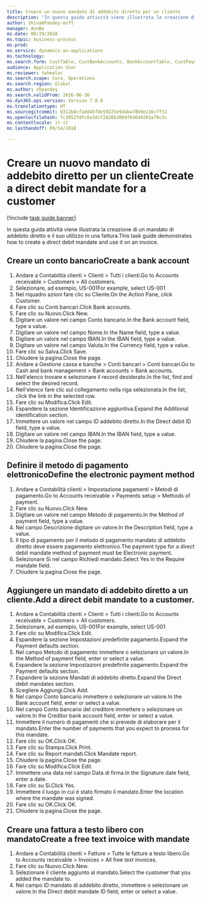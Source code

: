 ```yaml
--- 
title: Creare un nuovo mandato di addebito diretto per un cliente
description: "In questa guida attività viene illustrata la creazione di un mandato di addebito diretto e il suo utilizzo in una fattura."
author: ShivamPandey-msft
manager: AnnBe
ms.date: 08/29/2018
ms.topic: business-process
ms.prod: 
ms.service: dynamics-ax-applications
ms.technology: 
ms.search.form: CustTable, CustBankAccounts, BankAccountTable, CustPaymMode, CustDirectDebitMandate, BankAccountTableLookUp, SrsReportViewerForm,  LogisticsAddressCityLookup, CustFreeInvoice, CustTableLookup
audience: Application User
ms.reviewer: twheeloc
ms.search.scope: Core, Operations
ms.search.region: Global
ms.author: shpandey
ms.search.validFrom: 2016-06-30
ms.dyn365.ops.version: Version 7.0.0
ms.translationtype: HT
ms.sourcegitcommit: 0312b8cfadd45f8e59225e9daba78b9e216cff51
ms.openlocfilehash: fc3052fdfc6e3dcf2826b3069f6d644201a70c3c
ms.contentlocale: it-it
ms.lasthandoff: 09/14/2018

---
```

# <a name="create-a-direct-debit-mandate-for-a-customer"></a><span data-ttu-id="ad651-103">Creare un nuovo mandato di addebito diretto per un cliente</span><span class="sxs-lookup"><span data-stu-id="ad651-103">Create a direct debit mandate for a customer</span></span>

[!include [task guide banner](../../includes/task-guide-banner.md)]

<span data-ttu-id="ad651-104">In questa guida attività viene illustrata la creazione di un mandato di addebito diretto e il suo utilizzo in una fattura.</span><span class="sxs-lookup"><span data-stu-id="ad651-104">This task guide demonstrates how to create a direct debit mandate and use it on an invoice.</span></span>


## <a name="create-a-bank-account"></a><span data-ttu-id="ad651-105">Creare un conto bancario</span><span class="sxs-lookup"><span data-stu-id="ad651-105">Create a bank account</span></span>
1. <span data-ttu-id="ad651-106">Andare a Contabilità clienti > Clienti > Tutti i clienti.</span><span class="sxs-lookup"><span data-stu-id="ad651-106">Go to Accounts receivable > Customers > All customers.</span></span>
2. <span data-ttu-id="ad651-107">Selezionare, ad esempio, US-001</span><span class="sxs-lookup"><span data-stu-id="ad651-107">For example, select US-001</span></span>
3. <span data-ttu-id="ad651-108">Nel riquadro azioni fare clic su Cliente.</span><span class="sxs-lookup"><span data-stu-id="ad651-108">On the Action Pane, click Customer.</span></span>
4. <span data-ttu-id="ad651-109">Fare clic su Conti bancari.</span><span class="sxs-lookup"><span data-stu-id="ad651-109">Click Bank accounts.</span></span>
5. <span data-ttu-id="ad651-110">Fare clic su Nuovo.</span><span class="sxs-lookup"><span data-stu-id="ad651-110">Click New.</span></span>
6. <span data-ttu-id="ad651-111">Digitare un valore nel campo Conto bancario.</span><span class="sxs-lookup"><span data-stu-id="ad651-111">In the Bank account field, type a value.</span></span>
7. <span data-ttu-id="ad651-112">Digitare un valore nel campo Nome.</span><span class="sxs-lookup"><span data-stu-id="ad651-112">In the Name field, type a value.</span></span>
8. <span data-ttu-id="ad651-113">Digitare un valore nel campo IBAN.</span><span class="sxs-lookup"><span data-stu-id="ad651-113">In the IBAN field, type a value.</span></span>
9. <span data-ttu-id="ad651-114">Digitare un valore nel campo Valuta.</span><span class="sxs-lookup"><span data-stu-id="ad651-114">In the Currency field, type a value.</span></span>
10. <span data-ttu-id="ad651-115">Fare clic su Salva.</span><span class="sxs-lookup"><span data-stu-id="ad651-115">Click Save.</span></span>
11. <span data-ttu-id="ad651-116">Chiudere la pagina.</span><span class="sxs-lookup"><span data-stu-id="ad651-116">Close the page.</span></span>
12. <span data-ttu-id="ad651-117">Andare a Gestione cassa e banche > Conti bancari > Conti bancari.</span><span class="sxs-lookup"><span data-stu-id="ad651-117">Go to Cash and bank management > Bank accounts > Bank accounts.</span></span>
13. <span data-ttu-id="ad651-118">Nell'elenco trovare e selezionare il record desiderato.</span><span class="sxs-lookup"><span data-stu-id="ad651-118">In the list, find and select the desired record.</span></span>
14. <span data-ttu-id="ad651-119">Nell'elenco fare clic sul collegamento nella riga selezionata.</span><span class="sxs-lookup"><span data-stu-id="ad651-119">In the list, click the link in the selected row.</span></span>
15. <span data-ttu-id="ad651-120">Fare clic su Modifica.</span><span class="sxs-lookup"><span data-stu-id="ad651-120">Click Edit.</span></span>
16. <span data-ttu-id="ad651-121">Espandere la sezione Identificazione aggiuntiva.</span><span class="sxs-lookup"><span data-stu-id="ad651-121">Expand the Additional identification section.</span></span>
17. <span data-ttu-id="ad651-122">Immettere un valore nel campo ID addebito diretto.</span><span class="sxs-lookup"><span data-stu-id="ad651-122">In the Direct debit ID field, type a value.</span></span>
18. <span data-ttu-id="ad651-123">Digitare un valore nel campo IBAN.</span><span class="sxs-lookup"><span data-stu-id="ad651-123">In the IBAN field, type a value.</span></span>
19. <span data-ttu-id="ad651-124">Chiudere la pagina.</span><span class="sxs-lookup"><span data-stu-id="ad651-124">Close the page.</span></span>
20. <span data-ttu-id="ad651-125">Chiudere la pagina.</span><span class="sxs-lookup"><span data-stu-id="ad651-125">Close the page.</span></span>

## <a name="define-the-electronic-payment-method"></a><span data-ttu-id="ad651-126">Definire il metodo di pagamento elettronico</span><span class="sxs-lookup"><span data-stu-id="ad651-126">Define the electronic payment method</span></span>
1. <span data-ttu-id="ad651-127">Andare a Contabilità clienti > Impostazione pagamenti > Metodi di pagamento.</span><span class="sxs-lookup"><span data-stu-id="ad651-127">Go to Accounts receivable > Payments setup > Methods of payment.</span></span>
2. <span data-ttu-id="ad651-128">Fare clic su Nuovo.</span><span class="sxs-lookup"><span data-stu-id="ad651-128">Click New.</span></span>
3. <span data-ttu-id="ad651-129">Digitare un valore nel campo Metodo di pagamento.</span><span class="sxs-lookup"><span data-stu-id="ad651-129">In the Method of payment field, type a value.</span></span>
4. <span data-ttu-id="ad651-130">Nel campo Descrizione digitare un valore.</span><span class="sxs-lookup"><span data-stu-id="ad651-130">In the Description field, type a value.</span></span>
5. <span data-ttu-id="ad651-131">Il tipo di pagamento per il metodo di pagamento mandato di addebito diretto deve essere pagamento elettronico.</span><span class="sxs-lookup"><span data-stu-id="ad651-131">The payment type for a direct debit mandate method of payment must be Electronic payment.</span></span>
6. <span data-ttu-id="ad651-132">Selezionare Sì nel campo Richiedi mandato.</span><span class="sxs-lookup"><span data-stu-id="ad651-132">Select Yes in the Require mandate field.</span></span>
7. <span data-ttu-id="ad651-133">Chiudere la pagina.</span><span class="sxs-lookup"><span data-stu-id="ad651-133">Close the page.</span></span>

## <a name="add-a-direct-debit-mandate-to-a-customer"></a><span data-ttu-id="ad651-134">Aggiungere un mandato di addebito diretto a un cliente.</span><span class="sxs-lookup"><span data-stu-id="ad651-134">Add a direct debit mandate to a customer.</span></span>
1. <span data-ttu-id="ad651-135">Andare a Contabilità clienti > Clienti > Tutti i clienti.</span><span class="sxs-lookup"><span data-stu-id="ad651-135">Go to Accounts receivable > Customers > All customers.</span></span>
2. <span data-ttu-id="ad651-136">Selezionare, ad esempio, US-001</span><span class="sxs-lookup"><span data-stu-id="ad651-136">For example, select US-001</span></span>
3. <span data-ttu-id="ad651-137">Fare clic su Modifica.</span><span class="sxs-lookup"><span data-stu-id="ad651-137">Click Edit.</span></span>
4. <span data-ttu-id="ad651-138">Espandere la sezione Impostazioni predefinite pagamento.</span><span class="sxs-lookup"><span data-stu-id="ad651-138">Expand the Payment defaults section.</span></span>
5. <span data-ttu-id="ad651-139">Nel campo Metodo di pagamento immettere o selezionare un valore.</span><span class="sxs-lookup"><span data-stu-id="ad651-139">In the Method of payment field, enter or select a value.</span></span>
6. <span data-ttu-id="ad651-140">Espandere la sezione Impostazioni predefinite pagamento.</span><span class="sxs-lookup"><span data-stu-id="ad651-140">Expand the Payment defaults section.</span></span>
7. <span data-ttu-id="ad651-141">Espandere la sezione Mandati di addebito diretto.</span><span class="sxs-lookup"><span data-stu-id="ad651-141">Expand the Direct debit mandates section.</span></span>
8. <span data-ttu-id="ad651-142">Scegliere Aggiungi.</span><span class="sxs-lookup"><span data-stu-id="ad651-142">Click Add.</span></span>
9. <span data-ttu-id="ad651-143">Nel campo Conto bancario immettere o selezionare un valore.</span><span class="sxs-lookup"><span data-stu-id="ad651-143">In the Bank account field, enter or select a value.</span></span>
10. <span data-ttu-id="ad651-144">Nel campo Conto bancario del creditore immettere o selezionare un valore.</span><span class="sxs-lookup"><span data-stu-id="ad651-144">In the Creditor bank account field, enter or select a value.</span></span>
11. <span data-ttu-id="ad651-145">Immettere il numero di pagamenti che si prevede di elaborare per il mandato.</span><span class="sxs-lookup"><span data-stu-id="ad651-145">Enter the number of payments that you expect to process for this mandate.</span></span>
12. <span data-ttu-id="ad651-146">Fare clic su OK.</span><span class="sxs-lookup"><span data-stu-id="ad651-146">Click OK.</span></span>
13. <span data-ttu-id="ad651-147">Fare clic su Stampa.</span><span class="sxs-lookup"><span data-stu-id="ad651-147">Click Print.</span></span>
14. <span data-ttu-id="ad651-148">Fare clic su Report mandati.</span><span class="sxs-lookup"><span data-stu-id="ad651-148">Click Mandate report.</span></span>
15. <span data-ttu-id="ad651-149">Chiudere la pagina.</span><span class="sxs-lookup"><span data-stu-id="ad651-149">Close the page.</span></span>
16. <span data-ttu-id="ad651-150">Fare clic su Modifica.</span><span class="sxs-lookup"><span data-stu-id="ad651-150">Click Edit.</span></span>
17. <span data-ttu-id="ad651-151">Immettere una data nel campo Data di firma.</span><span class="sxs-lookup"><span data-stu-id="ad651-151">In the Signature date field, enter a date.</span></span>
18. <span data-ttu-id="ad651-152">Fare clic su Sì.</span><span class="sxs-lookup"><span data-stu-id="ad651-152">Click Yes.</span></span>
19. <span data-ttu-id="ad651-153">Immettere il luogo in cui è stato firmato il mandato.</span><span class="sxs-lookup"><span data-stu-id="ad651-153">Enter the location where the mandate was signed.</span></span>
20. <span data-ttu-id="ad651-154">Fare clic su OK.</span><span class="sxs-lookup"><span data-stu-id="ad651-154">Click OK.</span></span>
21. <span data-ttu-id="ad651-155">Chiudere la pagina.</span><span class="sxs-lookup"><span data-stu-id="ad651-155">Close the page.</span></span>

## <a name="create-a-free-text-invoice-with-mandate"></a><span data-ttu-id="ad651-156">Creare una fattura a testo libero con mandato</span><span class="sxs-lookup"><span data-stu-id="ad651-156">Create a free text invoice with mandate</span></span>
1. <span data-ttu-id="ad651-157">Andare a Contabilità clienti > Fatture > Tutte le fatture a testo libero.</span><span class="sxs-lookup"><span data-stu-id="ad651-157">Go to Accounts receivable > Invoices > All free text invoices.</span></span>
2. <span data-ttu-id="ad651-158">Fare clic su Nuovo.</span><span class="sxs-lookup"><span data-stu-id="ad651-158">Click New.</span></span>
3. <span data-ttu-id="ad651-159">Selezionare il cliente aggiunto al mandato.</span><span class="sxs-lookup"><span data-stu-id="ad651-159">Select the customer that you added the mandate to.</span></span>
4. <span data-ttu-id="ad651-160">Nel campo ID mandato di addebito diretto, immettere o selezionare un valore.</span><span class="sxs-lookup"><span data-stu-id="ad651-160">In the Direct debit mandate ID field, enter or select a value.</span></span>


